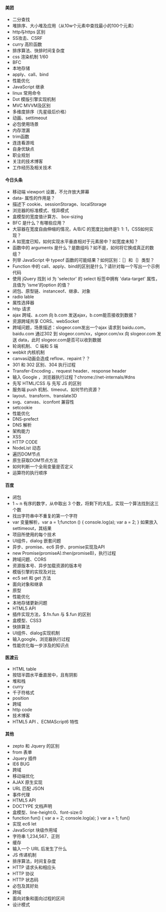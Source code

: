 #### 美团

* 二分查找
* 堆排序、大小堆及应用（从10w个元素中查找最小的100个元素）
* http与https 区别
* SS攻击、CSRF
* curry 高阶函数
* 排序算法、快排时间复杂度
* css 渲染机制 1/60
* BFC
* 本地存储
* apply、call、bind
* 性能优化
* JavaScript 继承
* linux 常用命令
* Dot 模版引擎实现机制
* MVC MVVM及区别
* 多维度排序（先星级后价格）
* 动画、settimeout
* 必包使用场景
* 内存泄漏
* trim函数
* 连连看游戏
* 自身优缺点
* 职业规划
* 关注的技术博客
* 工作经历及相关技术

#### 今日头条

* 移动端 viewport 设置，不允许放大屏幕
* data- 属性的作用是？
* 描述下 cookie、sessionStorage、localStorage
* 浏览器的标准模式、怪异模式
* 盒模型的宽度值计算方、 box-sizing
* BFC 是什么？有哪些应用？
* 大容器在宽度自由伸缩的情况，A/B/C 的宽度比始终是1: 1: 1，CSS如何实现？
* A 如宽度已知，如何实现水平垂直相对于元素居中？如宽度未知？
* 函数中的 arguments 是什么？是数组吗？如不是，如何将它换成真正的数组？
* 列举 JavaScript 中 typeof 函数的可能结果？如何区别：［］和｛｝类型？
* Function 中的 call、apply、bind的区别是什么？请针对每一个写出一个示例代码
* 使用 jQuery 找到 id 为 'selector' 的 select 标签中拥有 'data-target' 属性，且值为  'isme'的option 的值？
* 闭包、原型链、instanceof、继承、对象
* radio lable
* 属性选择器
* http 请求
* ajax 跨域、a.com 向 b.com 发送ajax，b.com能否接收到数据？
* 资源跨域共享 CORS、webSocket
* 跨域问题，场景描述：slogeor.com发出一个ajax 请求到 baidu.com，baidu.com 通过302 到 slogeor.com/xx，slgeor.com/xx 向 slogeor.com 发送 data，此时 slogeor.com是否可以收到数据
* 轮询机制、 C 端和 S 端
* webkit  内核机制
* canvas动画会造成 reflow、repaint？？
* 301 和 302 区别、304 执行过程
* Transfer-Encoding 、request header、response header
* 输入 Google ，浏览器执行过程？chrome://net-internals/#dns
* 先写 HTML/CSS 与 先写 JS 的区别
* 服务端 push 机制、timeout、如何节约资源？
* layout、transform、translate3D
* svg、canvas、iconfont 兼容性
* setcookie
* 性能优化
* DNS-prefect
* DNS 解析
* 架构能力
* XSS
* HTTP CODE
* NodeList 动态
* 遍历DOM节点
* 原生获取DOM节点方法
* 如何判断一个全局变量是否定义
* 运算符的执行顺序

#### 百度

* 闭包
* 1 ~ n 有序的数字，从中取出 3 个数，将剩下的大乱，实现一个算法找到这三个数
* 找出字符串中不重复的第一个字符
* var 变量解析，var a = 1;functon () { console.log(a); var a = 2; } 如果放入 settimeout，其结果
* 项目所使用的每个技术
* UI组件，dialog 嵌套问题
* 异步、promise、ec6 异步、promise实现及API
* new Promise(promiseA).then(promiseB)，执行过程
* 跨域问题、CORS
* 资源版本号、异步加载资源的版本号
* 模版引擎的实现及对比
* ec5 set 和 get 方法
* 面向对象和继承
* 原型
* 性能优化
* 本地存储更新问题
* HTML5 API
* 插件实现方法，$.fn.fun 与  $.fun 的区别
* 盒模型、CSS3
* 快排算法
* UI组件、dialog实现机制
* 输入google，浏览器执行过程
* 性能优化每一步涉及的知识点

#### 医渡云

* HTML table
* 按钮半圆水平垂直居中，且有阴影
* 堆和栈
* curry
* 千子符格式
* position
* 跨域
* http code
* 技术博客
* HTML5 API 、ECMAScript6 特性

#### 其他

* zepto 和 Jquery 的区别
* from 表单
* Jquery 插件
* IE6 BUG
* 跨域
* 移动端优化
* AJAX 原生实现
* URL 匹配 JSON
* 事件代理
* HTML5 API
* DOCTYPE 文档声明
* 盒模型、line-height:0、font-size:0
* function fun() { var a = 2; console.log(a); } var a = 1; fun()
* 实现 ec6 let
* JavaScript 块级作用域
* 字符串 1,234,567、正则
* 缓存
* 输入一个 URL 后发生了什么
* JS 传递机制
* 排序算法，时间复杂度
* HTTP 请求头和相应头
* HTTP 协议
* HTTP 状态码
* 必包及其好处
* 跨域
* 面向对象和面向过程的区间
* 设计模式
